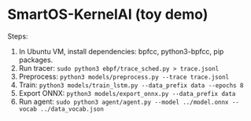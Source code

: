 # SmartOS-KernelAI (toy demo)

Steps:
1. In Ubuntu VM, install dependencies: bpfcc, python3-bpfcc, pip packages.
2. Run tracer: `sudo python3 ebpf/trace_sched.py > trace.jsonl`
3. Preprocess: `python3 models/preprocess.py --trace trace.jsonl`
4. Train: `python3 models/train_lstm.py --data_prefix data --epochs 8`
5. Export ONNX: `python3 models/export_onnx.py --data_prefix data`
6. Run agent: `sudo python3 agent/agent.py --model ../model.onnx --vocab ../data_vocab.json`
